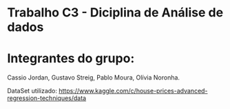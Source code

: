 # Trabalho C3 - Diciplina de Análise de dados

# Integrantes do grupo: 
  
  Cassio Jordan,
  Gustavo Streig,
  Pablo Moura,
  Olívia Noronha.
  
DataSet utilizado: 
https://www.kaggle.com/c/house-prices-advanced-regression-techniques/data
